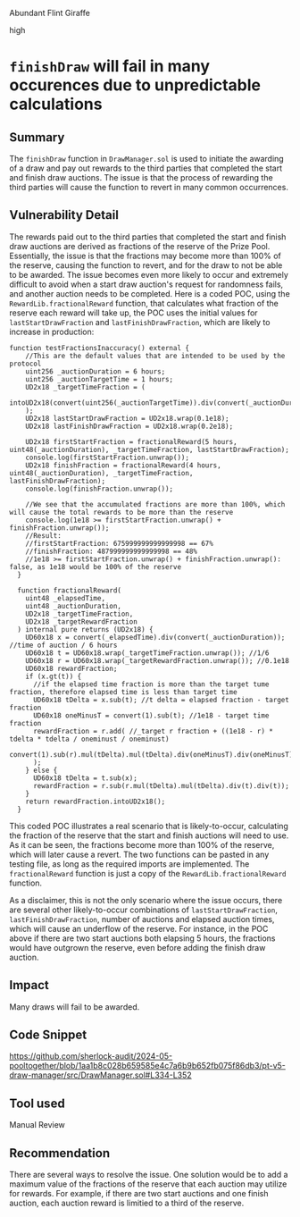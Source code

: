 Abundant Flint Giraffe

high

# `finishDraw` will fail in many occurences due to unpredictable calculations

## Summary
The `finishDraw` function in `DrawManager.sol` is used to initiate the awarding of a draw and pay out rewards to the third parties that completed the start and finish draw auctions. The issue is that the process of rewarding the third parties will cause the function to revert in many common occurrences.

## Vulnerability Detail
The rewards paid out to the third parties that completed the start and finish draw auctions are derived as fractions of the reserve of the Prize Pool. Essentially, the issue is that the fractions may become more than 100% of the reserve, causing the function to revert, and for the draw to not be able to be awarded. The issue becomes even more likely to occur and extremely difficult to avoid when a start draw auction's request for randomness fails, and another auction needs to be completed.
Here is a coded POC, using the `RewardLib.fractionalReward` function, that calculates what fraction of the reserve each reward will take up, the POC uses the initial values for `lastStartDrawFraction` and `lastFinishDrawFraction`, which are likely to increase in production:

```solidity
function testFractionsInaccuracy() external {
    //This are the default values that are intended to be used by the protocol
    uint256 _auctionDuration = 6 hours;
    uint256 _auctionTargetTime = 1 hours;
    UD2x18 _targetTimeFraction = (
      intoUD2x18(convert(uint256(_auctionTargetTime)).div(convert(_auctionDuration)))
    );
    UD2x18 lastStartDrawFraction = UD2x18.wrap(0.1e18);
    UD2x18 lastFinishDrawFraction = UD2x18.wrap(0.2e18);
   
    UD2x18 firstStartFraction = fractionalReward(5 hours, uint48(_auctionDuration), _targetTimeFraction, lastStartDrawFraction);
    console.log(firstStartFraction.unwrap());
    UD2x18 finishFraction = fractionalReward(4 hours, uint48(_auctionDuration), _targetTimeFraction, lastFinishDrawFraction);
    console.log(finishFraction.unwrap());

    //We see that the accumulated fractions are more than 100%, which will cause the total rewards to be more than the reserve
    console.log(1e18 >= firstStartFraction.unwrap() + finishFraction.unwrap());
    //Result:
    //firstStartFraction: 675999999999999998 == 67%
    //finishFraction: 487999999999999998 == 48%
    //1e18 >= firstStartFraction.unwrap() + finishFraction.unwrap(): false, as 1e18 would be 100% of the reserve
  }

  function fractionalReward(
    uint48 _elapsedTime,
    uint48 _auctionDuration,
    UD2x18 _targetTimeFraction,
    UD2x18 _targetRewardFraction
  ) internal pure returns (UD2x18) {
    UD60x18 x = convert(_elapsedTime).div(convert(_auctionDuration)); //time of auction / 6 hours
    UD60x18 t = UD60x18.wrap(_targetTimeFraction.unwrap()); //1/6
    UD60x18 r = UD60x18.wrap(_targetRewardFraction.unwrap()); //0.1e18
    UD60x18 rewardFraction;
    if (x.gt(t)) {
      //if the elapsed time fraction is more than the target tume fraction, therefore elapsed time is less than target time
      UD60x18 tDelta = x.sub(t); //t delta = elapsed fraction - target fraction
      UD60x18 oneMinusT = convert(1).sub(t); //1e18 - target time fraction
      rewardFraction = r.add( //_target r fraction + ((1e18 - r) * tdelta * tdelta / oneminust / oneminust)
        convert(1).sub(r).mul(tDelta).mul(tDelta).div(oneMinusT).div(oneMinusT)
      );
    } else {
      UD60x18 tDelta = t.sub(x);
      rewardFraction = r.sub(r.mul(tDelta).mul(tDelta).div(t).div(t));
    }
    return rewardFraction.intoUD2x18();
  }
```
This coded POC illustrates a real scenario that is likely-to-occur, calculating the fraction of the reserve that the start and finish auctions will need to use. As it can be seen, the fractions become more than 100% of the reserve, which will later cause a revert. The two functions can be pasted in any testing file, as long as the required imports are implemented. The `fractionalReward` function is just a copy of the `RewardLib.fractionalReward` function.

As a disclaimer, this is not the only scenario where the issue occurs, there are several other likely-to-occur combinations of `lastStartDrawFraction`, `lastFinishDrawFraction`, number of auctions and elapsed auction times, which will cause an underflow of the reserve. For instance, in the POC above if there are two start auctions both elapsing 5 hours, the fractions would have outgrown the reserve, even before adding the finish draw auction.

## Impact

Many draws will fail to be awarded.

## Code Snippet
https://github.com/sherlock-audit/2024-05-pooltogether/blob/1aa1b8c028b659585e4c7a6b9b652fb075f86db3/pt-v5-draw-manager/src/DrawManager.sol#L334-L352

## Tool used

Manual Review

## Recommendation
There are several ways to resolve the issue. One solution would be to add a maximum value of the fractions of the reserve that each auction may utilize for rewards. For example, if there are two start auctions and one finish auction, each auction reward is limitied to a third of the reserve.
